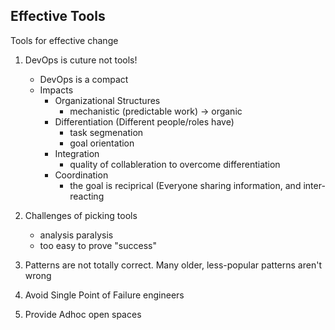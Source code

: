 Effective Tools
---------------
Tools for effective change

1. DevOps is cuture not tools!
    * DevOps is a compact
    * Impacts
        * Organizational Structures
            * mechanistic (predictable work) -> organic 
        * Differentiation (Different people/roles have)
            * task segmenation
            * goal orientation
        * Integration
            * quality of collableration to overcome differentiation 
        * Coordination
            * the goal is reciprical (Everyone sharing information, and inter-reacting
1. Challenges of picking tools
    * analysis paralysis
    * too easy to prove "success"

1. Patterns are not totally correct. Many older, less-popular patterns aren't wrong 

1. Avoid Single Point of Failure engineers

1. Provide Adhoc open spaces
